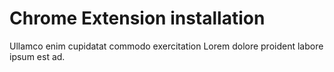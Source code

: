 # Chrome Extension installation

Ullamco enim cupidatat commodo exercitation Lorem dolore proident labore ipsum est ad.